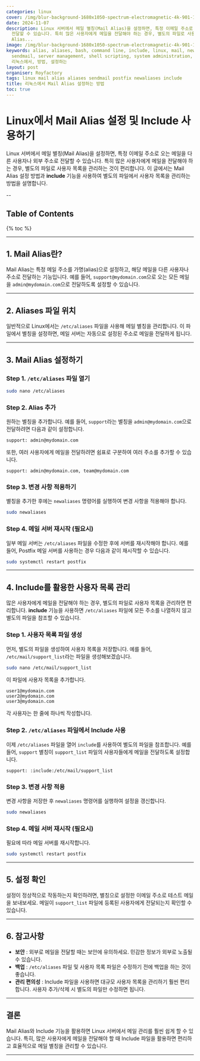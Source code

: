 ```yaml
---
categories: linux
cover: /img/blur-background-1680x1050-spectrum-electromagnetic-4k-901-1.jpg
date: 2024-11-07
description: Linux 서버에서 메일 별칭(Mail Alias)을 설정하면, 특정 이메일 주소로 오는 메일을 다른 사용자나 외부 주소로
  전달할 수 있습니다. 특히 많은 사용자에게 메일을 전달해야 하는 경우, 별도의 파일로 사용자 목록을 관리하는 것이 편리합니다. 이 글에서는 Mail
  Alias...
image: /img/blur-background-1680x1050-spectrum-electromagnetic-4k-901-1.jpg
keywords: alias, aliases, bash, command line, include, linux, mail, newaliases, postfix,
  sendmail, server management, shell scripting, system administration, terminal, unix,
  리눅스에서, 방법, 설정하는
layout: post
organiser: Royfactory
tags: linux mail alias aliases sendmail postfix newaliases include
title: 리눅스에서 Mail Alias 설정하는 방법
toc: true
---
```


#  Linux에서 Mail Alias 설정 및 Include 사용하기

Linux 서버에서 메일 별칭(Mail Alias)을 설정하면, 특정 이메일 주소로 오는 메일을 다른 사용자나 외부 주소로 전달할 수 있습니다. 특히 많은 사용자에게 메일을 전달해야 하는 경우, 별도의 파일로 사용자 목록을 관리하는 것이 편리합니다. 이 글에서는 Mail Alias 설정 방법과 **include** 기능을 사용하여 별도의 파일에서 사용자 목록을 관리하는 방법을 설명합니다.

--
## Table of Contents

{% toc %}

---


## 1. Mail Alias란?

Mail Alias는 특정 메일 주소를 가명(alias)으로 설정하고, 해당 메일을 다른 사용자나 주소로 전달하는 기능입니다. 예를 들어, `support@mydomain.com`으로 오는 모든 메일을 `admin@mydomain.com`으로 전달하도록 설정할 수 있습니다.

---

## 2. Aliases 파일 위치

일반적으로 Linux에서는 `/etc/aliases` 파일을 사용해 메일 별칭을 관리합니다. 이 파일에서 별칭을 설정하면, 메일 서버는 자동으로 설정된 주소로 메일을 전달하게 됩니다.

---

## 3. Mail Alias 설정하기

### Step 1. `/etc/aliases` 파일 열기

```bash
sudo nano /etc/aliases
```

### Step 2. Alias 추가

원하는 별칭을 추가합니다. 예를 들어, `support`라는 별칭을 `admin@mydomain.com`으로 전달하려면 다음과 같이 설정합니다.

```plaintext
support: admin@mydomain.com
```

또한, 여러 사용자에게 메일을 전달하려면 쉼표로 구분하여 여러 주소를 추가할 수 있습니다.

```plaintext
support: admin@mydomain.com, team@mydomain.com
```

### Step 3. 변경 사항 적용하기

별칭을 추가한 후에는 `newaliases` 명령어를 실행하여 변경 사항을 적용해야 합니다.

```bash
sudo newaliases
```

### Step 4. 메일 서버 재시작 (필요시)

일부 메일 서버는 `/etc/aliases` 파일을 수정한 후에 서버를 재시작해야 합니다. 예를 들어, Postfix 메일 서버를 사용하는 경우 다음과 같이 재시작할 수 있습니다.

```bash
sudo systemctl restart postfix
```

---

## 4. Include를 활용한 사용자 목록 관리

많은 사용자에게 메일을 전달해야 하는 경우, 별도의 파일로 사용자 목록을 관리하면 편리합니다. **include** 기능을 사용하면 `/etc/aliases` 파일에 모든 주소를 나열하지 않고 별도의 파일을 참조할 수 있습니다.

### Step 1. 사용자 목록 파일 생성

먼저, 별도의 파일을 생성하여 사용자 목록을 저장합니다. 예를 들어, `/etc/mail/support_list`라는 파일을 생성해보겠습니다.

```bash
sudo nano /etc/mail/support_list
```

이 파일에 사용자 목록을 추가합니다.

```plaintext
user1@mydomain.com
user2@mydomain.com
user3@mydomain.com
```

각 사용자는 한 줄에 하나씩 작성합니다.

### Step 2. `/etc/aliases` 파일에서 Include 사용

이제 `/etc/aliases` 파일을 열어 `include`를 사용하여 별도의 파일을 참조합니다. 예를 들어, `support` 별칭이 `support_list` 파일의 사용자들에게 메일을 전달하도록 설정합니다.

```plaintext
support: :include:/etc/mail/support_list
```
### Step 3. 변경 사항 적용

변경 사항을 저장한 후 `newaliases` 명령어를 실행하여 설정을 갱신합니다.

```bash
sudo newaliases
```

### Step 4. 메일 서버 재시작 (필요시)

필요에 따라 메일 서버를 재시작합니다.

```bash
sudo systemctl restart postfix
```

---

## 5. 설정 확인

설정이 정상적으로 작동하는지 확인하려면, 별칭으로 설정한 이메일 주소로 테스트 메일을 보내보세요. 메일이 `support_list` 파일에 등록된 사용자에게 전달되는지 확인할 수 있습니다.

---

## 6. 참고사항

- **보안** : 외부로 메일을 전달할 때는 보안에 유의하세요. 민감한 정보가 외부로 노출될 수 있습니다.
- **백업** : `/etc/aliases` 파일 및 사용자 목록 파일은 수정하기 전에 백업을 하는 것이 좋습니다.
- **관리 편의성** : Include 파일을 사용하면 대규모 사용자 목록을 관리하기 훨씬 편리합니다. 사용자 추가/삭제 시 별도의 파일만 수정하면 됩니다.

---

## 결론

Mail Alias와 Include 기능을 활용하면 Linux 서버에서 메일 관리를 훨씬 쉽게 할 수 있습니다. 특히, 많은 사용자에게 메일을 전달해야 할 때 Include 파일을 활용하면 편리하고 효율적으로 메일 별칭을 관리할 수 있습니다.

---



